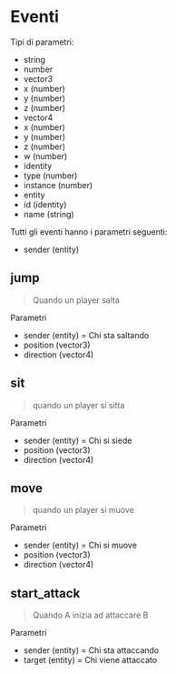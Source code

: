 # Eventi

Tipi di parametri:
 * string
 * number
 * vector3
  * x (number)
  * y (number)
  * z (number)
 * vector4
  * x (number)
  * y (number)
  * z (number)
  * w (number)
 * identity
  * type (number)
  * instance (number)
 * entity
  * id (identity)
  * name (string)

Tutti gli eventi hanno i parametri seguenti:
 * sender (entity)

## jump
> Quando un player salta

Parametri
  * sender (entity) = Chi sta saltando
  * position (vector3)
  * direction (vector4)

## sit
> quando un player si sitta

Parametri
 * sender (entity) = Chi si siede
 * position (vector3)
 * direction (vector4)

## move
> quando un player si muove

Parametri
 * sender (entity) = Chi si muove
 * position (vector3)
 * direction (vector4)

## start_attack
> Quando A inizia ad attaccare B

Parametri
 * sender (entity) = Chi sta attaccando
 * target (entity) = Chi viene attaccato






